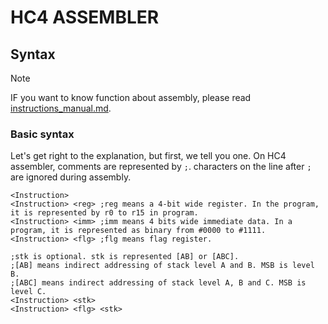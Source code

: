 # HC4 ASSEMBLER
## Syntax
> [!NOTE]
> IF you want to know function about assembly, please read [instructions_manual.md](https://github.com/nasu8151/HC4/blob/main/instructions_manual.md).
### Basic syntax
Let's get right to the explanation, but first, we tell you one.
On HC4 assembler, comments are represented by `;`. characters on the line after `;` are ignored during assembly.
```assembly
<Instruction>
<Instruction> <reg> ;reg means a 4-bit wide register. In the program, it is represented by r0 to r15 in program.
<Instruction> <imm> ;imm means 4 bits wide immediate data. In a program, it is represented as binary from #0000 to #1111.
<Instruction> <flg> ;flg means flag register.

;stk is optional. stk is represented [AB] or [ABC].
;[AB] means indirect addressing of stack level A and B. MSB is level B.
;[ABC] means indirect addressing of stack level A, B and C. MSB is level C.
<Instruction> <stk>
<Instruction> <flg> <stk>
```
